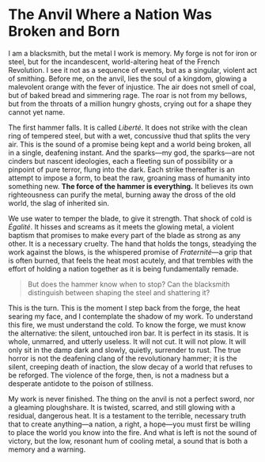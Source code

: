 # The Anvil Where a Nation Was Broken and Born

I am a blacksmith, but the metal I work is memory. My forge is not for iron or steel, but for the incandescent, world-altering heat of the French Revolution. I see it not as a sequence of events, but as a singular, violent act of smithing. Before me, on the anvil, lies the soul of a kingdom, glowing a malevolent orange with the fever of injustice. The air does not smell of coal, but of baked bread and simmering rage. The roar is not from my bellows, but from the throats of a million hungry ghosts, crying out for a shape they cannot yet name.

The first hammer falls. It is called *Liberté*. It does not strike with the clean ring of tempered steel, but with a wet, concussive thud that splits the very air. This is the sound of a promise being kept and a world being broken, all in a single, deafening instant. And the sparks—my god, the sparks—are not cinders but nascent ideologies, each a fleeting sun of possibility or a pinpoint of pure terror, flung into the dark. Each strike thereafter is an attempt to impose a form, to beat the raw, groaning mass of humanity into something new. **The force of the hammer is everything.** It believes its own righteousness can purify the metal, burning away the dross of the old world, the slag of inherited sin.

We use water to temper the blade, to give it strength. That shock of cold is *Égalité*. It hisses and screams as it meets the glowing metal, a violent baptism that promises to make every part of the blade as strong as any other. It is a necessary cruelty. The hand that holds the tongs, steadying the work against the blows, is the whispered promise of *Fraternité*—a grip that is often burned, that feels the heat most acutely, and that trembles with the effort of holding a nation together as it is being fundamentally remade.

> But does the hammer know when to stop? Can the blacksmith distinguish between shaping the steel and shattering it?

This is the turn. This is the moment I step back from the forge, the heat searing my face, and I contemplate the shadow of my work. To understand this fire, we must understand the cold. To know the forge, we must know the alternative: the silent, untouched iron bar. It is perfect in its stasis. It is whole, unmarred, and utterly useless. It will not cut. It will not plow. It will only sit in the damp dark and slowly, quietly, surrender to rust. The true horror is not the deafening clang of the revolutionary hammer; it is the silent, creeping death of inaction, the slow decay of a world that refuses to be reforged. The violence of the forge, then, is not a madness but a desperate antidote to the poison of stillness.

My work is never finished. The thing on the anvil is not a perfect sword, nor a gleaming ploughshare. It is twisted, scarred, and still glowing with a residual, dangerous heat. It is a testament to the terrible, necessary truth that to create anything—a nation, a right, a hope—you must first be willing to place the world you know into the fire. And what is left is not the sound of victory, but the low, resonant hum of cooling metal, a sound that is both a memory and a warning.